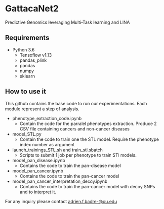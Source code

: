 # GattacaNet2

Predictive Genomics leveraging Multi-Task learning and LINA

## Requirements
  * Python 3.6
    * Tensoflow v1.13
    * pandas_plink
    * pandas
    * numpy
    * sklearn
   
 ## How to use it 
 This github contains the base code to run our experimentations. Each module represent a step of analysis. 
  * phenotype_extraction_code.ipynb
    * Contain the code for the parralel phenotypes extraction. Produce 2 CSV file containing cancers and non-cancer diseases
  *  model_STL.py
     * Contain the code to train one the STL model. Require the phenotype index number as argument 
  * launch_trainings_STL.sh and train_stl.sbatch
    *  Scripts to submit 1 job per phenotype to train STl models.
  * model_pan_disease.ipynb
    * Contains the code to train the pan-disease model
   * model_pan_cancer.ipynb 
     * Contains the code to train the pan-cancer model
   * model_pan_cancer_interpretation_decoy.ipynb
     * Contains the code to train the pan-cancer model with decoy SNPs and to interpret it.


For any inquiry please contact adrien.f.badre-@ou.edu

